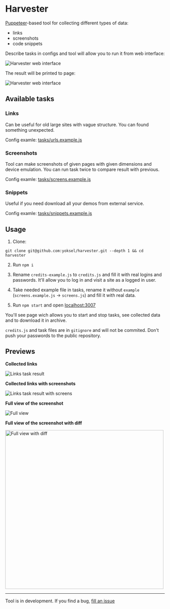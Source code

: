 # Harvester

[Puppeteer](https://github.com/GoogleChrome/puppeteer)-based tool for collecting different types of data:

* links
* screenshots
* code snippets

Describe tasks in configs and tool will allow you to run it from web interface:

<img src="https://github.com/yoksel/harvester/blob/master/public/assets/previews/web-interface.png"
alt="Harvester web interface"/>

The result will be printed to page:

<img src="https://github.com/yoksel/harvester/blob/master/public/assets/previews/screens.png"
alt="Harvester web interface"/>

## Available tasks

### Links

Can be useful for old large sites with vague structure. You can found something unexpected.

Config examle: <a href="https://github.com/yoksel/harvester/blob/master/tasks/urls.example.js">tasks/urls.example.js</a>

### Screenshots

Tool can make screenshots of given pages with given dimensions and device emulation. You can run task twice to compare result with previous.

Config examle: <a href="https://github.com/yoksel/harvester/blob/master/tasks/screens.example.js">tasks/screens.example.js</a>

### Snippets

Useful if you need download all your demos from external service.

Config examle: <a href="https://github.com/yoksel/harvester/blob/master/tasks/snippets.example.js">tasks/snippets.example.js</a>

## Usage

1. Clone:

`git clone git@github.com:yoksel/harvester.git --depth 1 && cd harvester`

2. Run `npm i`

3. Rename `credits-example.js` to `credits.js` and fill it with real logins and passwords. It'll allow you to log in and visit a site as a logged in user.

4. Take needed example file in tasks, rename it without `example` (`screens.example.js` -> `screens.js`) and fill it with real data.

5. Run `npm start` and open [localhost:3007](http://localhost:3007/)

You'll see page wich allows you to start and stop tasks, see collected data and to download it in archive.

`credits.js` and task files are in `gitignore` and will not be commited. Don't push your passwords to the public repository.

## Previews

**Collected links**

<img src="https://github.com/yoksel/harvester/blob/master/public/assets/previews/links.png"
alt="Links task result"/>

**Collected links with screenshots**

<img src="https://github.com/yoksel/harvester/blob/master/public/assets/previews/links__screens.png"
alt="Links task result with screens"/>

**Full view of the screenshot**

<img src="https://github.com/yoksel/harvester/blob/master/public/assets/previews/fullview.png"
alt="Full view"/>

**Full view of the screenshot with diff**

<img src="https://github.com/yoksel/harvester/blob/master/public/assets/previews/fullview--diff.png"
alt="Full view with diff" width="500" />

---

Tool is in development. If you find a bug, [fill an issue](https://github.com/yoksel/harvester/issues/new)
